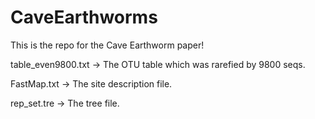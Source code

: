 # CaveEarthworms
This is the repo for the Cave Earthworm paper!

table_even9800.txt -> The OTU table which was rarefied by 9800 seqs.

FastMap.txt -> The site description file.

rep_set.tre -> The tree file.
